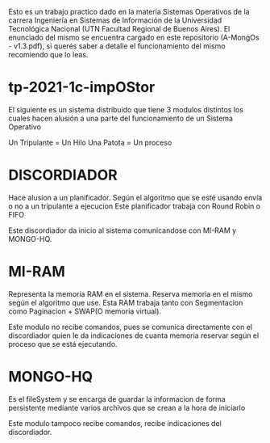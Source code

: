 Esto es un trabajo practico dado en la materia Sistemas Operativos de la carrera Ingeniería en Sistemas de Información de la Universidad Tecnológica Nacional (UTN Facultad Regional de Buenos Aires). 
El enunciado del mismo se encuentra cargado en este repositorio (A-MongOs - v1.3.pdf), si querés saber a detalle el funcionamiento del mismo recomiendo que lo leas.

# tp-2021-1c-impOStor

El siguiente es un sistema distribuido que tiene 3 modulos distintos los cuales hacen alusión a una parte del funcionamiento de un Sistema Operativo

Un Tripulante = Un Hilo
Una Patota = Un proceso

# DISCORDIADOR
Hace alusion a un planificador. Según el algoritmo que se esté usando envía o no a un tripulante a ejecucion
Este planificador trabaja con Round Robin o FIFO

Este discordiador da inicio al sistema comunicandose con MI-RAM y MONGO-HQ.


# MI-RAM
Representa la memoria RAM en el sistema. Reserva memoria en el mismo según el algoritmo que use.
Esta RAM trabaja tanto con Segmentacion como Paginacion + SWAP(O memoria virtual).

Este modulo no recibe comandos, pues se comunica directamente con el discordiador quien le da indicaciones de cuanta memoria reservar
según el proceso que se está ejecutando.

# MONGO-HQ
Es el fileSystem y se encarga de guardar la informacion de forma persistente mediante varios archivos que se crean a la hora de iniciarlo

Este modulo tampoco recibe comandos, recibe indicaciones del discordiador.
